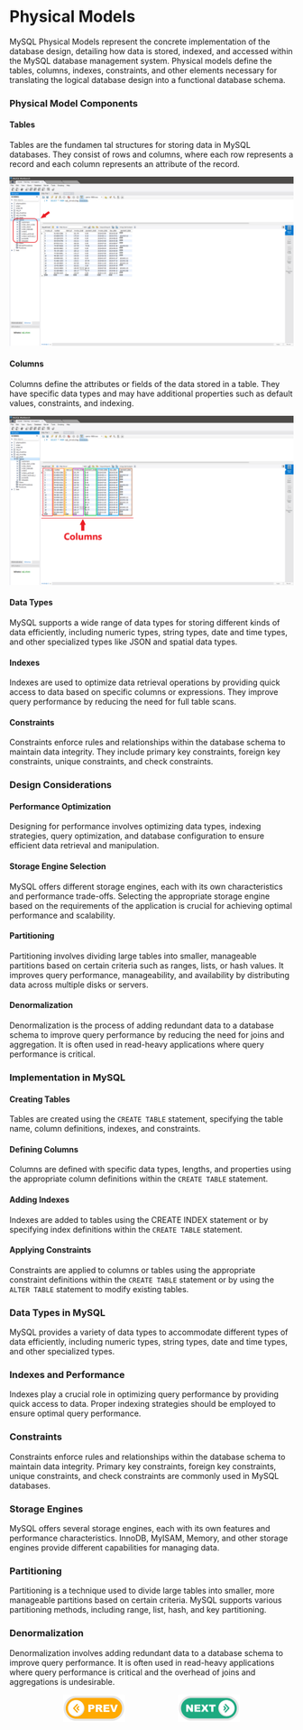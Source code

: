 # Physical Models
MySQL Physical Models represent the concrete implementation of the database design, detailing how data is stored, indexed, and accessed within the MySQL database management system. Physical models define the tables, columns, indexes, constraints, and other elements necessary for translating the logical database design into a functional database schema.

### Physical Model Components
#### Tables
Tables are the fundamen tal structures for storing data in MySQL databases. They consist of rows and columns, where each row represents a record and each column represents an attribute of the record.

![Tables](./images/tables.png)

#### Columns
Columns define the attributes or fields of the data stored in a table. They have specific data types and may have additional properties such as default values, constraints, and indexing.

![Columns](./images/Columns.png)

#### Data Types
MySQL supports a wide range of data types for storing different kinds of data efficiently, including numeric types, string types, date and time types, and other specialized types like JSON and spatial data types.

#### Indexes
Indexes are used to optimize data retrieval operations by providing quick access to data based on specific columns or expressions. They improve query performance by reducing the need for full table scans.

#### Constraints
Constraints enforce rules and relationships within the database schema to maintain data integrity. They include primary key constraints, foreign key constraints, unique constraints, and check constraints.

###  Design Considerations
#### Performance Optimization
Designing for performance involves optimizing data types, indexing strategies, query optimization, and database configuration to ensure efficient data retrieval and manipulation.

#### Storage Engine Selection
MySQL offers different storage engines, each with its own characteristics and performance trade-offs. Selecting the appropriate storage engine based on the requirements of the application is crucial for achieving optimal performance and scalability.

#### Partitioning
Partitioning involves dividing large tables into smaller, manageable partitions based on certain criteria such as ranges, lists, or hash values. It improves query performance, manageability, and availability by distributing data across multiple disks or servers.

#### Denormalization
Denormalization is the process of adding redundant data to a database schema to improve query performance by reducing the need for joins and aggregation. It is often used in read-heavy applications where query performance is critical.

###  Implementation in MySQL
#### Creating Tables
Tables are created using the `CREATE TABLE` statement, specifying the table name, column definitions, indexes, and constraints.

#### Defining Columns
Columns are defined with specific data types, lengths, and properties using the appropriate column definitions within the `CREATE TABLE` statement.

#### Adding Indexes
Indexes are added to tables using the CREATE INDEX statement or by specifying index definitions within the `CREATE TABLE` statement.

#### Applying Constraints
Constraints are applied to columns or tables using the appropriate constraint definitions within the `CREATE TABLE` statement or by using the `ALTER TABLE` statement to modify existing tables.

###  Data Types in MySQL
MySQL provides a variety of data types to accommodate different types of data efficiently, including numeric types, string types, date and time types, and other specialized types.

###  Indexes and Performance
Indexes play a crucial role in optimizing query performance by providing quick access to data. Proper indexing strategies should be employed to ensure optimal query performance.

###  Constraints
Constraints enforce rules and relationships within the database schema to maintain data integrity. Primary key constraints, foreign key constraints, unique constraints, and check constraints are commonly used in MySQL databases.

###  Storage Engines
MySQL offers several storage engines, each with its own features and performance characteristics. InnoDB, MyISAM, Memory, and other storage engines provide different capabilities for managing data.

###  Partitioning
Partitioning is a technique used to divide large tables into smaller, more manageable partitions based on certain criteria. MySQL supports various partitioning methods, including range, list, hash, and key partitioning.

###  Denormalization
Denormalization involves adding redundant data to a database schema to improve query performance. It is often used in read-heavy applications where query performance is critical and the overhead of joins and aggregations is undesirable.



<div style="display: flex; align-items: center; align-self: center; justify-content: space-evenly;" align="center">
<a href="../03_logical_models/"><img width="110px" src="../esn_for_repo/prev.png" alt="prev"></a>
<a href="../05_primary_keys/"><img width="110px" src="../esn_for_repo/next.png" alt="next"></a>
</div>

